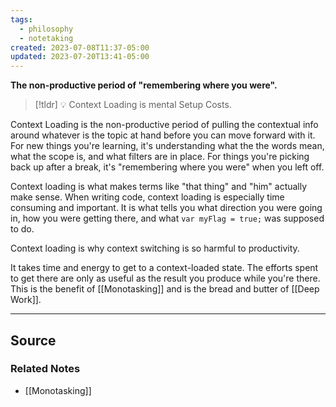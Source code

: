 ```yaml
---
tags:
  - philosophy
  - notetaking
created: 2023-07-08T11:37-05:00
updated: 2023-07-20T13:41-05:00
---
```

**The non-productive period of "remembering where you were".**

> [!tldr] 💡 Context Loading is mental Setup Costs.

Context Loading is the non-productive period of pulling the contextual info around whatever is the topic at hand before you can move forward with it. For new things you're learning, it's understanding what the the words mean, what the scope is, and what filters are in place. For things you're picking back up after a break, it's "remembering where you were" when you left off.

Context loading is what makes terms like "that thing" and "him" actually make sense. When writing code, context loading is especially time consuming and important. It is what tells you what direction you were going in, how you were getting there, and what `var myFlag = true;` was supposed to do. 

Context loading is why context switching is so harmful to productivity. 

It takes time and energy to get to a context-loaded state. The efforts spent to get there are only as useful as the result you produce while you're there. This is the benefit of [[Monotasking]] and is the bread and butter of [[Deep Work]].

---

## Source


### Related Notes
- [[Monotasking]]